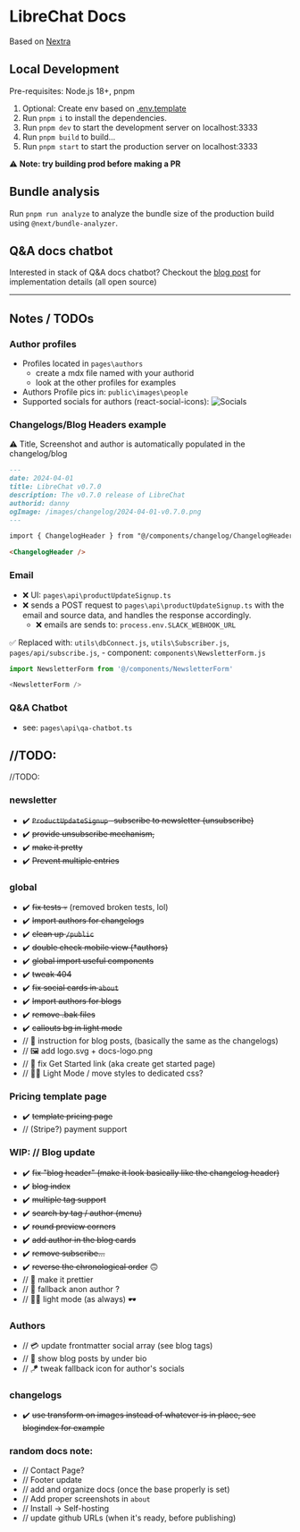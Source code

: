 # LibreChat Docs

Based on [Nextra](https://nextra.site/)

## Local Development

Pre-requisites: Node.js 18+, pnpm

1. Optional: Create env based on [.env.template](./.env.template)
2. Run `pnpm i` to install the dependencies.
3. Run `pnpm dev` to start the development server on localhost:3333
4. Run `pnpm build` to build...
5. Run `pnpm start` to start the production server on localhost:3333

⚠️ **Note: try building prod before making a PR**

## Bundle analysis

Run `pnpm run analyze` to analyze the bundle size of the production build using `@next/bundle-analyzer`.

## Q&A docs chatbot

Interested in stack of Q&A docs chatbot? Checkout the [blog post](https://langfuse.com/blog/qa-chatbot-for-langfuse-docs) for implementation details (all open source)

---

## Notes / TODOs

### Author profiles
- Profiles located in `pages\authors`
  - create a mdx file named with your authorid
  - look at the other profiles for examples
- Authors Profile pics in: `public\images\people`
- Supported socials for authors (react-social-icons):
![Socials](https://camo.githubusercontent.com/bb10ce76806a2db855ae9411682342b31f2857ce8ab62b8c0a46d3c3cdb77fdf/68747470733a2f2f7374617469632e72656163742d736f6369616c2d69636f6e732e636f6d2f726561646d652d696d6167652e706e67)

### Changelogs/Blog Headers example

⚠️ Title, Screenshot and author is automatically populated in the changelog/blog

```markdown
---
date: 2024-04-01
title: LibreChat v0.7.0
description: The v0.7.0 release of LibreChat
authorid: danny
ogImage: /images/changelog/2024-04-01-v0.7.0.png
---

import { ChangelogHeader } from "@/components/changelog/ChangelogHeader";

<ChangelogHeader />
```


### Email
- ❌ UI: `pages\api\productUpdateSignup.ts`
- ❌ sends a POST request to `pages\api\productUpdateSignup.ts` with the email and source data, and handles the response accordingly.
  - ❌ emails are sends to: `process.env.SLACK_WEBHOOK_URL`

✅ Replaced with: `utils\dbConnect.js`, `utils\Subscriber.js`, `pages/api/subscribe.js`, 
        - component: `components\NewsletterForm.js`
```js
import NewsletterForm from '@/components/NewsletterForm'

<NewsletterForm />
```

### Q&A Chatbot
- see: `pages\api\qa-chatbot.ts`



## //TODO:
//TODO:
### newsletter
- ✔️ ~~`ProductUpdateSignup` -subscribe to newsletter (unsubscribe)~~  
- ✔️ ~~provide unsubscribe mechanism,~~ 
- ✔️ ~~make it pretty~~
- ✔️ ~~Prevent multiple entries~~
### global 
- ✔️  ~~fix tests 💀~~ (removed broken tests, lol)
- ✔️ ~~Import authors for changelogs~~
- ✔️ ~~clean up `/public`~~
- ✔️ ~~double check mobile view (*authors)~~
- ✔️ ~~global import useful components~~
- ✔️ ~~tweak 404~~
- ✔️ ~~fix social cards in `about`~~
- ✔️ ~~Import authors for blogs~~
- ✔️ ~~remove .bak files~~
- ✔️ ~~callouts bg in light mode~~
- // 📝 instruction for blog posts, (basically the same as the changelogs)
- // 🖼️ add logo.svg + docs-logo.png
- // 📝 fix Get Started link (aka create get started page)
- // 🧑‍🦯 Light Mode / move styles to dedicated css?

### Pricing template page
- ✔️ ~~template pricing page~~
- // (Stripe?) payment support

### WIP: // Blog update
- ✔️ ~~fix "blog header" (make it look basically like the changelog header)~~
- ✔️ ~~blog index~~
- ✔️ ~~multiple tag support~~
- ✔️ ~~search by tag / author (menu)~~
- ✔️ ~~round preview corners~~
- ✔️ ~~add author in the blog cards~~
- ✔️ ~~remove subscribe...~~
- ✔️ ~~reverse the chronological order~~ 🙃
- // 💅 make it prettier
- // 🥸 fallback anon author ?
- // 🧑‍🦯 light mode (as always) 🕶️

### Authors
- // 💳 update frontmatter social array (see blog tags)
- // 👀 show blog posts by under bio
- // 🪁 tweak fallback icon for author's socials

### changelogs
- ✔️ ~~use transform on images instead of whatever is in place, see blogindex for example~~

### random docs note:
- // Contact Page?
- // Footer update
- // add and organize docs (once the base properly is set)
- // Add proper screenshots in `about` 
- // Install -> Self-hosting
- // update github URLs (when it's ready, before publishing)
